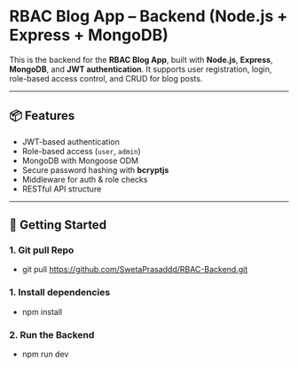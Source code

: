 # RBAC Blog App – Backend (Node.js + Express + MongoDB)

This is the backend for the **RBAC Blog App**, built with **Node.js**, **Express**, **MongoDB**, and **JWT authentication**. It supports user registration, login, role-based access control, and CRUD for blog posts.

---

## 📦 Features

- JWT-based authentication
- Role-based access (`user`, `admin`)
- MongoDB with Mongoose ODM
- Secure password hashing with **bcryptjs**
- Middleware for auth & role checks
- RESTful API structure

---

## 🚀 Getting Started

### 1. Git pull Repo

- git pull https://github.com/SwetaPrasaddd/RBAC-Backend.git

### 1. Install dependencies

- npm install

### 2. Run the Backend

- npm run dev
